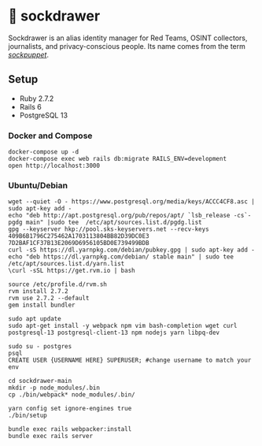 # :socks: sockdrawer

Sockdrawer is an alias identity manager for Red Teams, OSINT collectors,
journalists, and privacy-conscious people. Its name comes from the term
_[sockpuppet](https://en.wikipedia.org/wiki/Sockpuppet_\(Internet\))_.

## Setup

* Ruby 2.7.2
* Rails 6
* PostgreSQL 13

### Docker and Compose

```
docker-compose up -d
docker-compose exec web rails db:migrate RAILS_ENV=development
open http://localhost:3000
```

### Ubuntu/Debian

```
wget --quiet -O - https://www.postgresql.org/media/keys/ACCC4CF8.asc | sudo apt-key add -
echo "deb http://apt.postgresql.org/pub/repos/apt/ `lsb_release -cs`-pgdg main" |sudo tee  /etc/apt/sources.list.d/pgdg.list
gpg --keyserver hkp://pool.sks-keyservers.net --recv-keys 409B6B1796C275462A1703113804BB82D39DC0E3 7D2BAF1CF37B13E2069D6956105BD0E739499BDB
curl -sS https://dl.yarnpkg.com/debian/pubkey.gpg | sudo apt-key add -
echo "deb https://dl.yarnpkg.com/debian/ stable main" | sudo tee /etc/apt/sources.list.d/yarn.list
\curl -sSL https://get.rvm.io | bash

source /etc/profile.d/rvm.sh
rvm install 2.7.2
rvm use 2.7.2 --default
gem install bundler

sudo apt update
sudo apt-get install -y webpack npm vim bash-completion wget curl postgresql-13 postgresql-client-13 npm nodejs yarn libpq-dev

sudo su - postgres
psql
CREATE USER {USERNAME HERE} SUPERUSER; #change username to match your env

cd sockdrawer-main
mkdir -p node_modules/.bin
cp ./bin/webpack* node_modules/.bin/

yarn config set ignore-engines true
./bin/setup

bundle exec rails webpacker:install
bundle exec rails server
```
